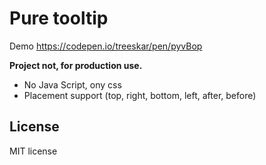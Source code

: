 # Pure tooltip

Demo https://codepen.io/treeskar/pen/pyvBop

**Project not, for production use.**

* No Java Script, ony css
* Placement support (top, right, bottom, left, after, before)

## License

MIT license
